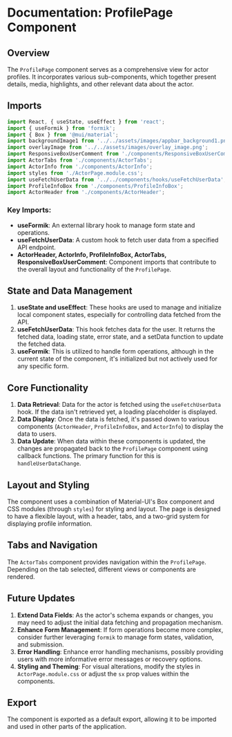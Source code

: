 
# Documentation: ProfilePage Component

## Overview

The `ProfilePage` component serves as a comprehensive view for actor profiles. It incorporates various sub-components, which together present details, media, highlights, and other relevant data about the actor.

## Imports

```javascript
import React, { useState, useEffect } from 'react';
import { useFormik } from 'formik';
import { Box } from '@mui/material';
import backgroundImage1 from '../../assets/images/appbar_background1.png';
import overlayImage from '../../assets/images/overlay_image.png';
import ResponsiveBoxUserComment from './components/ResponsiveBoxUserComment';
import ActorTabs from './components/ActorTabs';
import ActorInfo from './components/ActorInfo';
import styles from './ActorPage.module.css';
import useFetchUserData from '../../components/hooks/useFetchUserData';
import ProfileInfoBox from './components/ProfileInfoBox';
import ActorHeader from './components/ActorHeader';
```

### Key Imports:
- **useFormik**: An external library hook to manage form state and operations.
- **useFetchUserData**: A custom hook to fetch user data from a specified API endpoint.
- **ActorHeader, ActorInfo, ProfileInfoBox, ActorTabs, ResponsiveBoxUserComment**: Component imports that contribute to the overall layout and functionality of the `ProfilePage`.

## State and Data Management

1. **useState and useEffect**: These hooks are used to manage and initialize local component states, especially for controlling data fetched from the API.
2. **useFetchUserData**: This hook fetches data for the user. It returns the fetched data, loading state, error state, and a setData function to update the fetched data.
3. **useFormik**: This is utilized to handle form operations, although in the current state of the component, it's initialized but not actively used for any specific form.

## Core Functionality

1. **Data Retrieval**: Data for the actor is fetched using the `useFetchUserData` hook. If the data isn't retrieved yet, a loading placeholder is displayed.
2. **Data Display**: Once the data is fetched, it's passed down to various components (`ActorHeader`, `ProfileInfoBox`, and `ActorInfo`) to display the data to users.
3. **Data Update**: When data within these components is updated, the changes are propagated back to the `ProfilePage` component using callback functions. The primary function for this is `handleUserDataChange`.

## Layout and Styling

The component uses a combination of Material-UI's Box component and CSS modules (through `styles`) for styling and layout. The page is designed to have a flexible layout, with a header, tabs, and a two-grid system for displaying profile information.

## Tabs and Navigation

The `ActorTabs` component provides navigation within the `ProfilePage`. Depending on the tab selected, different views or components are rendered.

## Future Updates

1. **Extend Data Fields**: As the actor's schema expands or changes, you may need to adjust the initial data fetching and propagation mechanism.
2. **Enhance Form Management**: If form operations become more complex, consider further leveraging `formik` to manage form states, validation, and submission.
3. **Error Handling**: Enhance error handling mechanisms, possibly providing users with more informative error messages or recovery options.
4. **Styling and Theming**: For visual alterations, modify the styles in `ActorPage.module.css` or adjust the `sx` prop values within the components.

## Export

The component is exported as a default export, allowing it to be imported and used in other parts of the application.

